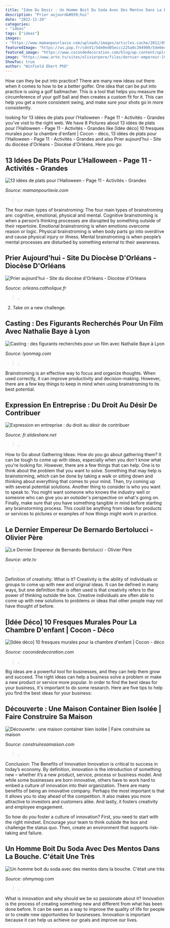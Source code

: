 ```yaml
---
title: "Idee Du Desir - Un Homme Boit Du Soda Avec Des Mentos Dans La Bouche. C&#039;était Une Très"
description: "Prier aujourd&#039;hui"
date: "2022-11-20"
categories:
- "ideas"
tags: ["ideas"]
images:
- "https://www.mamanpourlavie.com/uploads/images/articles.cache/2012/09/19/file_main_image_7357_1_idees_plats_halloween_7357_1500X1000_MONTAGE_cache_1200x630.jpg"
featuredImage: "https://ws.pap.fr/cdnV1/5de0ed05eccc225a0c394909/5de0ed05eccc225a0c394909-1575024333-800x500.jpg"
featured_image: "https://www.cocondedecoration.com/blog/wp-content/uploads/2021/06/fresque-murale-chambre-enfant-exemple-1-640x960.jpeg"
image: "https://www.arte.tv/sites/olivierpere/files/dernier-empereur-1987-09-g.jpg"
ShowToc: true
author: "Winfield Ebert PhD"
---
```



How can they be put into practice?
There are many new ideas out there when it comes to how to be a better golfer. One idea that can be put into practice is using a golf ballmacher. This is a tool that helps you measure the circumference of your golf ball and then creates a custom fit for it. This can help you get a more consistent swing, and make sure your shots go in more consistently.

	

		
looking for 13 idées de plats pour l’Halloween - Page 11 - Activités - Grandes you've visit to the right web. We have 8 Pictures about 13 idées de plats pour l’Halloween - Page 11 - Activités - Grandes like [Idée déco] 10 fresques murales pour la chambre d&#039;enfant | Cocon - déco, 13 idées de plats pour l’Halloween - Page 11 - Activités - Grandes and also Prier aujourd&#039;hui - Site du diocèse d&#039;Orléans - Diocèse d&#039;Orléans. Here you go:
		
    
## 13 Idées De Plats Pour L’Halloween - Page 11 - Activités - Grandes

<img loading=lazy src="https://www.mamanpourlavie.com/uploads/images/articles.cache/2012/09/19/file_main_image_7357_1_idees_plats_halloween_7357_1500X1000_MONTAGE_cache_1200x630.jpg" onerror="this.onerror=null;this.src='https://tse1.mm.bing.net/th?id=OIP.OeAV83F4tKhbfucTfqVfyQHaD4&amp;pid=15.1';" alt="13 idées de plats pour l’Halloween - Page 11 - Activités - Grandes">

_Source: mamanpourlavie.com_

>. 

	

The four main types of brainstroming:
The four main types of brainstroming are: cognitive, emotional, physical and mental. Cognitive brainstroming is when a person’s thinking processes are disrupted by something outside of their repertoire. Emotional brainstroming is when emotions overcome reason or logic. Physical brainstroming is when body parts go into overdrive and cause physical injury or illness. Mental brainstroming is when people’s mental processes are disturbed by something external to their awareness.

    
## Prier Aujourd&#039;hui - Site Du Diocèse D&#039;Orléans - Diocèse D&#039;Orléans

<img loading=lazy src="http://www.orleans.catholique.fr/images/priere/cross-sunsect.jpg" onerror="this.onerror=null;this.src='https://tse2.mm.bing.net/th?id=OIP.O_iVOydqHnopa8h1YHX6MwHaFk&amp;pid=15.1';" alt="Prier aujourd&#039;hui - Site du diocèse d&#039;Orléans - Diocèse d&#039;Orléans">

_Source: orleans.catholique.fr_

>. 

	

2. Take on a new challenge.

    
## Casting : Des Figurants Recherchés Pour Un Film Avec Nathalie Baye à Lyon

<img loading=lazy src="https://www.lyonmag.com/medias/images/nathalie-baye.jpg" onerror="this.onerror=null;this.src='https://tse2.mm.bing.net/th?id=OIP.kK7FKpjlGGQeSBVLt046EAHaFj&amp;pid=15.1';" alt="Casting : des figurants recherchés pour un film avec Nathalie Baye à Lyon">

_Source: lyonmag.com_

>. 

	

Brainstroming is an effective way to focus and organize thoughts. When used correctly, it can improve productivity and decision-making. However, there are a few key things to keep in mind when using brainstroming to its best potential.

    
## Expression En Entreprise : Du Droit Au Désir De Contribuer

<img loading=lazy src="https://image.slidesharecdn.com/expressionenentreprise-140819180643-phpapp01/95/expression-en-entreprise-du-droit-au-dsir-de-contribuer-4-638.jpg?cb=1408471768" onerror="this.onerror=null;this.src='https://tse2.mm.bing.net/th?id=OIP.0z7_1TFjiONegJvfFoK2wQHaFj&amp;pid=15.1';" alt="Expression en entreprise : du droit au désir de contribuer">

_Source: fr.slideshare.net_

>. 

	

How to Go about Gathering Ideas: How do you go about gathering them?
It can be tough to come up with ideas, especially when you don't know what you're looking for. However, there are a few things that can help. One is to think about the problem that you want to solve. Something that may help is brainstorming, which can be done by taking a walk or sitting down and thinking about everything that comes to your mind. Then, try coming up with several potential solutions. Another thing to consider is who you want to speak to. You might want someone who knows the industry well or someone who can give you an outsider's perspective on what's going on. Finally, make sure that you have something tangible in mind before starting any brainstorming process. This could be anything from ideas for products or services to pictures or examples of how things might work in practice.

    
## Le Dernier Empereur De Bernardo Bertolucci - Olivier Père

<img loading=lazy src="https://www.arte.tv/sites/olivierpere/files/dernier-empereur-1987-09-g.jpg" onerror="this.onerror=null;this.src='https://tse2.mm.bing.net/th?id=OIP.k3FQSz5qwCdQ_VrPOJL3iQHaE3&amp;pid=15.1';" alt="Le Dernier Empereur de Bernardo Bertolucci - Olivier Père">

_Source: arte.tv_

>. 

	

Definition of creativity: What is it?
Creativity is the ability of individuals or groups to come up with new and original ideas. It can be defined in many ways, but one definition that is often used is that creativity refers to the power of thinking outside the box. Creative individuals are often able to come up with new solutions to problems or ideas that other people may not have thought of before.

    
## [Idée Déco] 10 Fresques Murales Pour La Chambre D&#039;enfant | Cocon - Déco

<img loading=lazy src="https://www.cocondedecoration.com/blog/wp-content/uploads/2021/06/fresque-murale-chambre-enfant-exemple-1-640x960.jpeg" onerror="this.onerror=null;this.src='https://tse2.mm.bing.net/th?id=OIP.8sVE5GLhxxyKeoc7pOtS6gHaLH&amp;pid=15.1';" alt="[Idée déco] 10 fresques murales pour la chambre d&#039;enfant | Cocon - déco">

_Source: cocondedecoration.com_

>. 

	

Big ideas are a powerful tool for businesses, and they can help them grow and succeed. The right ideas can help a business solve a problem or make a new product or service more popular. In order to find the best ideas for your business, it's important to do some research. Here are five tips to help you find the best ideas for your business:

    
## Découverte : Une Maison Container Bien Isolée | Faire Construire Sa Maison

<img loading=lazy src="https://ws.pap.fr/cdnV1/5de0ed05eccc225a0c394909/5de0ed05eccc225a0c394909-1575024333-800x500.jpg" onerror="this.onerror=null;this.src='https://tse1.mm.bing.net/th?id=OIP.NJvijiyGk5D5-erg1qnjaAHaEo&amp;pid=15.1';" alt="Découverte : une maison container bien isolée | Faire construire sa maison">

_Source: construiresamaison.com_

>. 

	

Conclusion: The Benefits of Innovation
Innovation is critical to success in today’s economy. By definition, innovation is the introduction of something new – whether it’s a new product, service, process or business model. And while some businesses are born innovative, others have to work hard to embed a culture of innovation into their organization.
There are many benefits of being an innovative company. Perhaps the most important is that it allows you to stay ahead of the competition. It also makes you more attractive to investors and customers alike. And lastly, it fosters creativity and employee engagement.

So how do you foster a culture of innovation? First, you need to start with the right mindset. Encourage your team to think outside the box and challenge the status quo. Then, create an environment that supports risk-taking and failure.

    
## Un Homme Boit Du Soda Avec Des Mentos Dans La Bouche. C&#039;était Une Très

<img loading=lazy src="https://img.ohmymag.com/article/1280/insolite/un-homme-boit-du-soda-avec-des-mentos_d0053535b7cd9046958af8fc5a9b99c7cb2d2824.jpg" onerror="this.onerror=null;this.src='https://tse3.mm.bing.net/th?id=OIP.2n5LRCEUVfQFOA-3tM30LgHaEK&amp;pid=15.1';" alt="Un homme boit du soda avec des mentos dans la bouche. C&#039;était une très">

_Source: ohmymag.com_

>. 

	

What is innovation and why should we be so passionate about it?
Innovation is the process of creating something new and different from what has been done before. It can be seen as a way to improve the quality of life for people or to create new opportunities for businesses. Innovation is important because it can help us achieve our goals and improve our lives.

